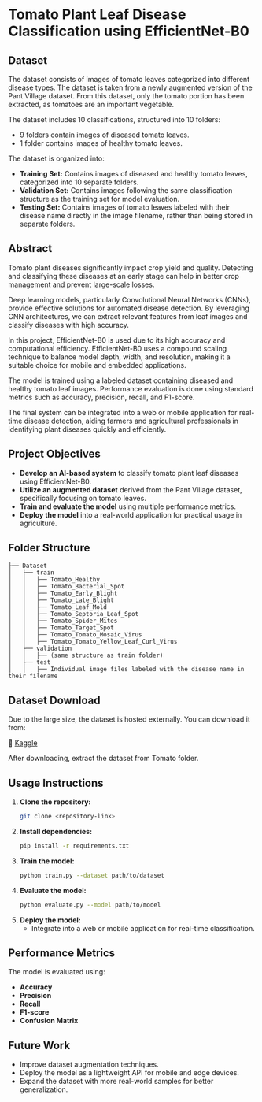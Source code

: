 # Tomato Plant Leaf Disease Classification using EfficientNet-B0

## Dataset
The dataset consists of images of tomato leaves categorized into different disease types. The dataset is taken from a newly augmented version of the Pant Village dataset. From this dataset, only the tomato portion has been extracted, as tomatoes are an important vegetable. 

The dataset includes 10 classifications, structured into 10 folders:
- 9 folders contain images of diseased tomato leaves.
- 1 folder contains images of healthy tomato leaves.

The dataset is organized into:
- **Training Set:** Contains images of diseased and healthy tomato leaves, categorized into 10 separate folders.
- **Validation Set:** Contains images following the same classification structure as the training set for model evaluation.
- **Testing Set:** Contains images of tomato leaves labeled with their disease name directly in the image filename, rather than being stored in separate folders.

## Abstract
Tomato plant diseases significantly impact crop yield and quality. Detecting and classifying these diseases at an early stage can help in better crop management and prevent large-scale losses.

Deep learning models, particularly Convolutional Neural Networks (CNNs), provide effective solutions for automated disease detection. By leveraging CNN architectures, we can extract relevant features from leaf images and classify diseases with high accuracy.

In this project, EfficientNet-B0 is used due to its high accuracy and computational efficiency. EfficientNet-B0 uses a compound scaling technique to balance model depth, width, and resolution, making it a suitable choice for mobile and embedded applications.

The model is trained using a labeled dataset containing diseased and healthy tomato leaf images. Performance evaluation is done using standard metrics such as accuracy, precision, recall, and F1-score.

The final system can be integrated into a web or mobile application for real-time disease detection, aiding farmers and agricultural professionals in identifying plant diseases quickly and efficiently.

## Project Objectives
- **Develop an AI-based system** to classify tomato plant leaf diseases using EfficientNet-B0.
- **Utilize an augmented dataset** derived from the Pant Village dataset, specifically focusing on tomato leaves.
- **Train and evaluate the model** using multiple performance metrics.
- **Deploy the model** into a real-world application for practical usage in agriculture.

## Folder Structure
```
├── Dataset
│   ├── train
│   │   ├── Tomato_Healthy
│   │   ├── Tomato_Bacterial_Spot
│   │   ├── Tomato_Early_Blight
│   │   ├── Tomato_Late_Blight
│   │   ├── Tomato_Leaf_Mold
│   │   ├── Tomato_Septoria_Leaf_Spot
│   │   ├── Tomato_Spider_Mites
│   │   ├── Tomato_Target_Spot
│   │   ├── Tomato_Tomato_Mosaic_Virus
│   │   ├── Tomato_Tomato_Yellow_Leaf_Curl_Virus
│   ├── validation
│   │   ├── (same structure as train folder)
│   ├── test
│   │   ├── Individual image files labeled with the disease name in their filename
```

## Dataset Download
Due to the large size, the dataset is hosted externally. You can download it from:

🔗 [Kaggle]([https://www.kaggle.com/datasets/vipoooool/new-plant-diseases-dataset])

After downloading, extract the dataset from Tomato folder.

## Usage Instructions
1. **Clone the repository:**
   ```bash
   git clone <repository-link>
   ```
2. **Install dependencies:**
   ```bash
   pip install -r requirements.txt
   ```
3. **Train the model:**
   ```bash
   python train.py --dataset path/to/dataset
   ```
4. **Evaluate the model:**
   ```bash
   python evaluate.py --model path/to/model
   ```
5. **Deploy the model:**
   - Integrate into a web or mobile application for real-time classification.

## Performance Metrics
The model is evaluated using:
- **Accuracy**
- **Precision**
- **Recall**
- **F1-score**
- **Confusion Matrix**

## Future Work
- Improve dataset augmentation techniques.
- Deploy the model as a lightweight API for mobile and edge devices.
- Expand the dataset with more real-world samples for better generalization.




